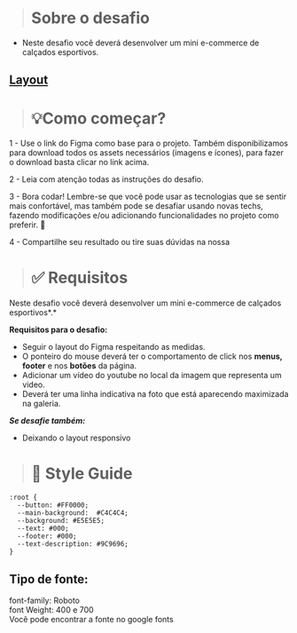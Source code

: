 ># Sobre o desafio
- Neste desafio você deverá desenvolver um mini e-commerce de calçados esportivos.

## [Layout](https://efficient-sloth-d85.notion.site/image/https%3A%2F%2Fs3-us-west-2.amazonaws.com%2Fsecure.notion-static.com%2F69bebf58-db73-4797-a089-e99af47f660d%2FUntitled.png?id=7fd4fcb0-d1e2-410e-ab9a-b25106e231e6&table=block&spaceId=08f749ff-d06d-49a8-a488-9846e081b224&width=2000&userId=&cache=v2)

># 💡**Como começar?**

1 - Use o link do Figma como base para o projeto. Também disponibilizamos para download todos os assets necessários (imagens e ícones), para fazer o download basta clicar no link acima.  

2 - Leia com atenção todas as instruções do desafio.

3 - Bora codar! Lembre-se que você pode usar as tecnologias que se sentir mais confortável, mas também pode se desafiar usando novas techs, fazendo modificações e/ou adicionando funcionalidades no projeto como preferir. 🚀

4 - Compartilhe seu resultado ou tire suas dúvidas na nossa

># ✅ Requisitos

Neste desafio você deverá desenvolver um mini e-commerce de calçados esportivos*.*

**Requisitos para o desafio:**

- Seguir o layout do Figma respeitando as medidas.
- O ponteiro do mouse deverá ter o comportamento de click nos **menus, footer** e nos **botões** da página.
- Adicionar um vídeo do youtube no local da imagem que representa um video.
- Deverá ter uma linha indicativa na foto que está aparecendo maximizada na galeria.

***Se desafie também:***

- Deixando o layout responsivo
># 🎨 Style Guide
```
:root {
  --button: #FF0000;
  --main-background:  #C4C4C4;
  --background: #E5E5E5;
  --text: #000;
  --footer: #000;
  --text-description: #9C9696;
}
```

## **Tipo de fonte:**
font-family: Roboto   
font Weight: 400 e 700  
Você pode encontrar a fonte no google fonts